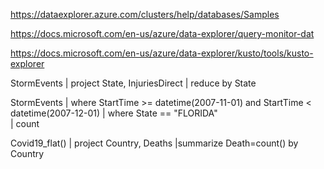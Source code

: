 https://dataexplorer.azure.com/clusters/help/databases/Samples

https://docs.microsoft.com/en-us/azure/data-explorer/query-monitor-dat

https://docs.microsoft.com/en-us/azure/data-explorer/kusto/tools/kusto-explorer

StormEvents
| project State, InjuriesDirect
| reduce by State


StormEvents 
| where StartTime >= datetime(2007-11-01) and StartTime < datetime(2007-12-01)
| where State == "FLORIDA"  
| count 

Covid19_flat() 
| project Country, Deaths
|summarize Death=count() by Country

